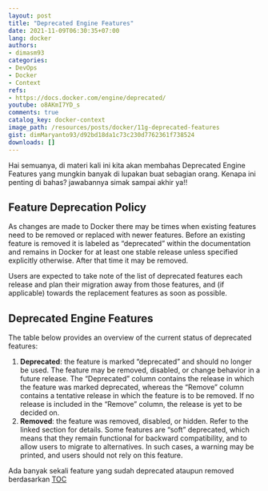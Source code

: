 ```yaml
---
layout: post
title: "Deprecated Engine Features"
date: 2021-11-09T06:30:35+07:00
lang: docker
authors:
- dimasm93
categories:
- DevOps
- Docker
- Context
refs: 
- https://docs.docker.com/engine/deprecated/
youtube: o8AKmI7YD_s
comments: true
catalog_key: docker-context
image_path: /resources/posts/docker/11g-deprecated-features
gist: dimMaryanto93/d92bd18da1c73c230d7762361f738524
downloads: []
---
```


Hai semuanya, di materi kali ini kita akan membahas Deprecated Engine Features yang mungkin banyak di lupakan buat sebagian orang. Kenapa ini penting di bahas? jawabannya simak sampai akhir ya!!

## Feature Deprecation Policy

As changes are made to Docker there may be times when existing features need to be removed or replaced with newer features. Before an existing feature is removed it is labeled as “deprecated” within the documentation and remains in Docker for at least one stable release unless specified explicitly otherwise. After that time it may be removed.

Users are expected to take note of the list of deprecated features each release and plan their migration away from those features, and (if applicable) towards the replacement features as soon as possible.

## Deprecated Engine Features

The table below provides an overview of the current status of deprecated features:

1. **Deprecated**: the feature is marked “deprecated” and should no longer be used. The feature may be removed, disabled, or change behavior in a future release. The “Deprecated” column contains the release in which the feature was marked deprecated, whereas the “Remove” column contains a tentative release in which the feature is to be removed. If no release is included in the “Remove” column, the release is yet to be decided on.
2. **Removed**: the feature was removed, disabled, or hidden. Refer to the linked section for details. Some features are “soft” deprecated, which means that they remain functional for backward compatibility, and to allow users to migrate to alternatives. In such cases, a warning may be printed, and users should not rely on this feature.

Ada banyak sekali feature yang sudah deprecated ataupun removed berdasarkan [TOC](https://docs.docker.com/engine/deprecated/#deprecated-engine-features-1)
